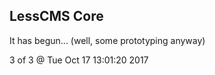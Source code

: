 LessCMS Core
------------

It has begun... (well, some prototyping anyway)

3 of 3 @ Tue Oct 17 13:01:20 2017

